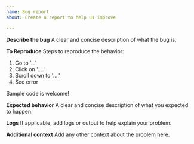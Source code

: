 ```yaml
---
name: Bug report
about: Create a report to help us improve

---
```


**Describe the bug**
A clear and concise description of what the bug is.

**To Reproduce**
Steps to reproduce the behavior:
1. Go to '...'
2. Click on '....'
3. Scroll down to '....'
4. See error

Sample code is welcome!

**Expected behavior**
A clear and concise description of what you expected to happen.

**Logs**
If applicable, add logs or output to help explain your problem.

**Additional context**
Add any other context about the problem here.
